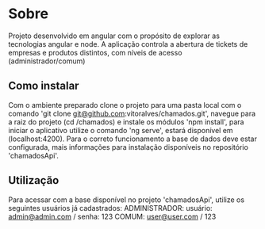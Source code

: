 # Sobre

Projeto desenvolvido em angular com o propósito de explorar as tecnologias angular e node.
A aplicação controla a abertura de tickets de empresas e produtos distintos, com níveis de acesso (administrador/comum)

## Como instalar

Com o ambiente preparado clone o projeto para uma pasta local com o comando 'git clone git@github.com:vitoralves/chamados.git', navegue para a raiz do projeto (cd /chamados) e instale os módulos 'npm install', para iniciar o aplicativo utilize o comando 'ng serve', estará disponível em (localhost:4200).
Para o correto funcionamento a base de dados deve estar configurada, mais informações para instalação disponíveis no repositório 'chamadosApi'.

## Utilização

Para acessar com a base disponível no projeto 'chamadosApi', utilize os seguintes usuários já cadastrados:
ADMINISTRADOR: usuário: admin@admin.com / senha: 123
COMUM: user@user.com / 123
